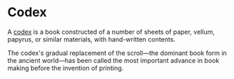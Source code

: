 # Codex

A [codex][1] is a book constructed of a number of sheets of paper, vellum, papyrus, or similar materials, with hand-written contents.

The codex's gradual replacement of the scroll—the dominant book form in the ancient world—has been called the most important advance in book making before the invention of printing.

[1]: https://en.wikipedia.org/wiki/Codex
